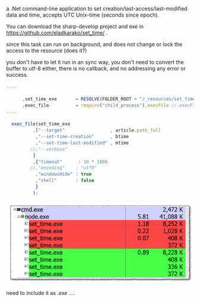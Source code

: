 a .Net command-line application to set creation/last-access/last-modified data and time, accepts UTC Unix-time (seconds since epoch).


You can download the sharp-develop project and exe in https://github.com/eladkarako/set_time/ .

since this task can run on background, and does not change or lock the access to the resource (does it?) 

you don't have to let it run in an sync way, you don't need to convert the buffer to utf-8 either, there is no callback, and no addressing any error or success.

```js
....

      ,set_time_exe       = RESOLVE(FOLDER_ROOT + "/_resources/set_time/set_time.exe")
      ,exec_file          = require("child_process").execFile //.execFileSync //run in async (background might still run...)
....

  exec_file(set_time_exe
          ,["--target"                 , article.path_full
           ,"--set-time-creation"      , btime
           ,"--set-time-last-modified" , mtime
         //,"--verbose"
          ]
          ,{"timeout"      : 10 * 1000
         //,"encoding"    : "utf8"
           ,"windowsHide" : true
           ,"shell"       : false
           }
          );

```


<img src="run-async.png" />




need to include it as ._exe_ ....